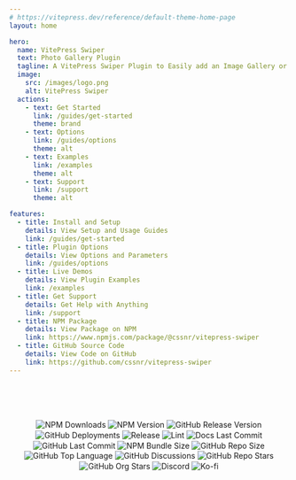 ```yaml
---
# https://vitepress.dev/reference/default-theme-home-page
layout: home

hero:
  name: VitePress Swiper
  text: Photo Gallery Plugin
  tagline: A VitePress Swiper Plugin to Easily add an Image Gallery or Photo Slideshow with Custom Options.
  image:
    src: /images/logo.png
    alt: VitePress Swiper
  actions:
    - text: Get Started
      link: /guides/get-started
      theme: brand
    - text: Options
      link: /guides/options
      theme: alt
    - text: Examples
      link: /examples
      theme: alt
    - text: Support
      link: /support
      theme: alt

features:
  - title: Install and Setup
    details: View Setup and Usage Guides
    link: /guides/get-started
  - title: Plugin Options
    details: View Options and Parameters
    link: /guides/options
  - title: Live Demos
    details: View Plugin Examples
    link: /examples
  - title: Get Support
    details: Get Help with Anything
    link: /support
  - title: NPM Package
    details: View Package on NPM
    link: https://www.npmjs.com/package/@cssnr/vitepress-swiper
  - title: GitHub Source Code
    details: View Code on GitHub
    link: https://github.com/cssnr/vitepress-swiper
---
```


<style>
.badges > p {
    margin-top: 80px;
    text-align: center;
}

.badges img {
    display: inline-block;
    vertical-align: middle;
    transform: translateZ(0);
    box-shadow: 0 0 1px rgba(0, 0, 0, 0);
    backface-visibility: hidden;
    -moz-osx-font-smoothing: grayscale;
    transition-duration: 0.3s;
    transition-property: transform;
}
.badges img:hover {
    transform: scale(1.05);
}
</style>

<div class="badges">

[![NPM Downloads](https://img.shields.io/npm/dw/%40cssnr%2Fvitepress-swiper?logo=npm)](https://www.npmjs.com/package/@cssnr/vitepress-swiper)
[![NPM Version](https://img.shields.io/npm/v/%40cssnr%2Fvitepress-swiper?logo=npm)](https://www.npmjs.com/package/@cssnr/vitepress-swiper)
[![GitHub Release Version](https://img.shields.io/github/v/release/cssnr/vitepress-swiper?logo=github)](https://github.com/cssnr/vitepress-swiper/releases/latest)
[![GitHub Deployments](https://img.shields.io/github/deployments/cssnr/vitepress-swiper/npm?logo=npm&label=deploy)](https://github.com/cssnr/vitepress-swiper/deployments)
[![Release](https://img.shields.io/github/actions/workflow/status/cssnr/vitepress-swiper/release.yaml?logo=cachet&label=release)](https://github.com/cssnr/vitepress-swiper/actions/workflows/release.yaml)
[![Lint](https://img.shields.io/github/actions/workflow/status/cssnr/vitepress-swiper/lint.yaml?logo=cachet&label=lint)](https://github.com/cssnr/vitepress-swiper/actions/workflows/lint.yaml)
[![Docs Last Commit](https://img.shields.io/github/last-commit/cssnr/vitepress-swiper-docs?logo=vitepress&logoColor=white&label=docs)](https://github.com/cssnr/vitepress-swiper-docs)
[![GitHub Last Commit](https://img.shields.io/github/last-commit/cssnr/vitepress-swiper?logo=github)](https://github.com/cssnr/vitepress-swiper/pulse)
[![NPM Bundle Size](https://img.shields.io/bundlephobia/min/%40cssnr%2Fvitepress-swiper?logo=npm)](https://bundlephobia.com/package/@cssnr/vitepress-swiper)
[![GitHub Repo Size](https://img.shields.io/github/repo-size/cssnr/vitepress-swiper?logo=bookstack&logoColor=white&label=repo%20size)](https://github.com/cssnr/vitepress-swiper)
[![GitHub Top Language](https://img.shields.io/github/languages/top/cssnr/vitepress-swiper?logo=htmx&logoColor=white)](https://github.com/cssnr/vitepress-swiper)
[![GitHub Discussions](https://img.shields.io/github/discussions/cssnr/vitepress-swiper?logo=github)](https://github.com/cssnr/vitepress-swiper/discussions)
[![GitHub Repo Stars](https://img.shields.io/github/stars/cssnr/vitepress-swiper?style=flat&logo=github)](https://github.com/cssnr/vitepress-swiper/stargazers)
[![GitHub Org Stars](https://img.shields.io/github/stars/cssnr?style=flat&logo=github&label=org%20stars)](https://cssnr.github.io/)
[![Discord](https://img.shields.io/discord/899171661457293343?logo=discord&logoColor=white&label=discord&color=7289da)](https://discord.gg/wXy6m2X8wY)
[![Ko-fi](https://img.shields.io/badge/Ko--fi-72a5f2?logo=kofi&label=support)](https://ko-fi.com/cssnr)

</div>
